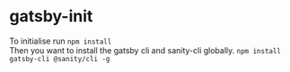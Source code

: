 # gatsby-init

To initialise run `npm install` <br />
Then you want to install the gatsby cli and sanity-cli globally. `npm install gatsby-cli @sanity/cli -g`
